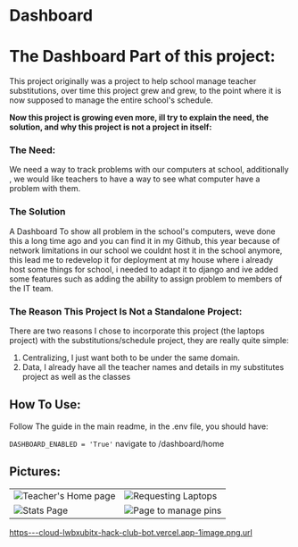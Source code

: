 # Dashboard
# The Dashboard Part of this project:

This project originally was a project to help school manage teacher substitutions, over time this project grew and grew, to the point where it is now supposed to manage the entire school's schedule.

**Now this project is growing even more, ill try to explain the need, the solution, and why this project is not a project in itself:**
### The Need:

We need a way to track problems with our computers at school, additionally , we would like teachers to have a way to see what computer have a problem with them.


### The Solution
A Dashboard To show all problem in the school's computers, weve done this a long time ago and you can find it in my Github, this year because of network limitations in our school we couldnt host it in the school anymore, this lead me to redevelop it for deployment at my house where i already host some things for school, i needed to adapt it to django and ive added some features such as adding the ability to assign problem to members of the IT team.
### The Reason This Project Is Not a Standalone Project:
There are two reasons I chose to incorporate this project (the laptops project) with the substitutions/schedule project, 
they are really quite simple:
1. Centralizing, I just want both to be under the same domain.
2. Data, I already have all the teacher names and details in my substitutes project as well as the classes

## How To Use:
Follow The guide in the main readme, in the .env file, you should have:

``DASHBOARD_ENABLED = 'True'``
navigate to /dashboard/home

## Pictures:
|                                                                                     |                                                                                     |
|-------------------------------------------------------------------------------------|-------------------------------------------------------------------------------------|
 | ![Teacher's Home page](https://cloud-lwbxubitx-hack-club-bot.vercel.app/0image.png) | ![Requesting Laptops](https://cloud-lwbxubitx-hack-club-bot.vercel.app/2image.png)  |
| ![Stats Page](https://cloud-lwbxubitx-hack-club-bot.vercel.app/3image.png)          | ![Page to manage pins](https://cloud-mffra1490-hack-club-bot.vercel.app/0image.png)                                                            |
[https---cloud-lwbxubitx-hack-club-bot.vercel.app-1image.png.url](../../AppData/Local/Temp/https---cloud-lwbxubitx-hack-club-bot.vercel.app-1image.png.url)